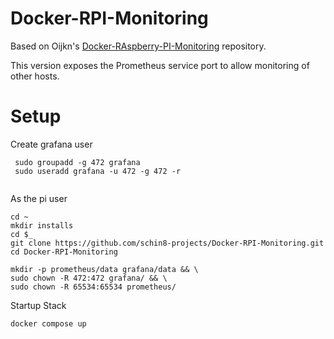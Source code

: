 # Docker-RPI-Monitoring

Based on Oijkn's [Docker-RAspberry-PI-Monitoring](https://github.com/oijkn/Docker-Raspberry-PI-Monitoring/tree/main?tab=MIT-1-ov-file) repository.

This version exposes the Prometheus service port to allow monitoring of other hosts.

# Setup

Create grafana user

```
 sudo groupadd -g 472 grafana
 sudo useradd grafana -u 472 -g 472 -r
  
```

As the pi user

```
cd ~
mkdir installs
cd $_
git clone https://github.com/schin8-projects/Docker-RPI-Monitoring.git
cd Docker-RPI-Monitoring
```



```
mkdir -p prometheus/data grafana/data && \
sudo chown -R 472:472 grafana/ && \
sudo chown -R 65534:65534 prometheus/
```

Startup Stack

```
docker compose up
```

